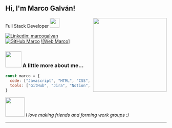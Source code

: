 


<h2> Hi, I'm Marco Galván! </h2>
<img align='right' src="https://media.giphy.com/media/fuJPZBIIqzbt1kAYVc/giphy.gif" width="230">
Full Stack Developer <img src="https://media.giphy.com/media/ZVik7pBtu9dNS/giphy.gif" width="30"> 
</em></p>

[![Linkedin: marcogalvan](https://img.shields.io/badge/-marcogalván-blue?style=flat-square&logo=Linkedin&logoColor=white&link=https://www.linkedin.com/in/marcoagalvan/)](https://www.linkedin.com/in/marcoagalvan/)
[![GitHub Marco](https://img.shields.io/github/followers/marco?label=follow&style=social)](https://github.com/elmacro1)
[![Web Marco]](https://marco-galvan.vercel.app/)


### <img src="https://media.giphy.com/media/VgCDAzcKvsR6OM0uWg/giphy.gif" width="50"> A little more about me...  

```javascript
const marco = {
  code: ["Javascript", "HTML", "CSS", "PostgreSQL", "Typescript", "React-Native", "NextJS", "React", "Redux", "Node", "Express", "Sequelize", "Firebase", "MaterialUI", "Styled-Components"],
  tools: ["GitHub", "Jira", "Notion", "GitLab", "BitBucket"]
}
```

<img src="https://media.giphy.com/media/LnQjpWaON8nhr21vNW/giphy.gif" width="60"> <em>I love making friends and forming work groups :)</em>

---
